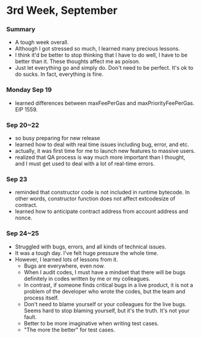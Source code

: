# 3rd Week, September

### Summary

- A tough week overall.
- Although I got stressed so much, I learned many precious lessons.
- I think it'd be better to stop thinking that I have to do well, I have to be better than it. These thoughts affect me as poison.
- Just let everything go and simply do. Don't need to be perfect. It's ok to do sucks. In fact, everything is fine.

### Monday Sep 19

- learned differences between maxFeePerGas and maxPriorityFeePerGas. EIP 1559.

### Sep 20~22

- so busy preparing for new release
- learned how to deal with real time issues including bug, error, and etc.
- actually, it was first time for me to launch new features to massive users.
- realized that QA process is way much more important than I thought, and I must get used to deal with a lot of real-time errors.

### Sep 23

- reminded that constructor code is not included in runtime bytecode. In other words, constructor function does not affect extcodesize of contract.
- learned how to anticipate contract address from account address and nonce.

### Sep 24~25

- Struggled with bugs, errors, and all kinds of technical issues.
- It was a tough day. I've felt huge pressure the whole time.
- However, I learned lots of lessons from it.
  - Bugs are everywhere, even now.
  - When I audit codes, I must have a mindset that there will be bugs definitely in codes written by me or my colleagues.
  - In contrast, if someone finds critical bugs in a live product, it is not a problem of the developer who wrote the codes, but the team and process itself.
  - Don't need to blame yourself or your colleagues for the live bugs. Seems hard to stop blaming yourself, but it's the truth. It's not your fault.
  - Better to be more imaginative when writing test cases.
  - "The more the better" for test cases.

